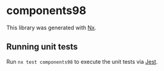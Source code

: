 # components98

This library was generated with [Nx](https://nx.dev).

## Running unit tests

Run `nx test components98` to execute the unit tests via [Jest](https://jestjs.io).
